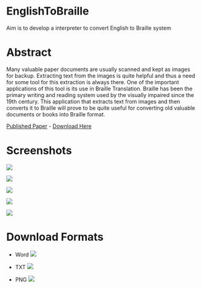 # EnglishToBraille
Aim is to develop a interpreter to convert English to Braille system


# Abstract

Many valuable paper documents are usually scanned and kept as images for backup. Extracting text from the images is quite helpful and thus a need for some tool for this extraction is always there. One of the important applications of this tool is its use in Braille Translation. Braille has been the primary writing and reading system used by the visually impaired since the 19th century. This application that extracts text from images and then converts it to Braille will prove to be quite useful for converting old valuable documents or books into Braille format.

[Published Paper](https://www.ijream.org/IJREAM_V07I02SP.html) - [Download Here](ijream.org/papers/IJREAMV07I02SJ019.pdf)

# Screenshots
![](https://i.pinimg.com/originals/67/3e/de/673edeef7aa7031f5b7c48b60fd995f3.jpg)

![](https://i.pinimg.com/originals/6f/54/99/6f5499f9bf86f07af22e9394349700c9.jpg)

![](https://i.pinimg.com/originals/62/cb/b3/62cbb349d14501c86b96d2d3241ae250.jpg)

![](https://i.pinimg.com/originals/b6/68/14/b668146cd4ca033ced1aa7115366963c.jpg)

![](https://i.pinimg.com/originals/09/8a/2f/098a2f5b20f29a065dd78963056be63a.jpg)

# Download Formats
- Word
![](https://i.pinimg.com/originals/71/79/32/717932c1fe3cdda04dddb841ced054e6.jpg)

- TXT
![](https://i.pinimg.com/originals/01/29/46/0129468aec7f5333d54ca12574d926f5.jpg)

- PNG
![](https://i.pinimg.com/originals/2f/6a/89/2f6a89afe4814c523bda1077244d1b50.jpg)
